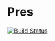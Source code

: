 # Pres

[![Build Status](https://github.com/bencheikhelamira/Pres.jl/actions/workflows/CI.yml/badge.svg?branch=master)](https://github.com/bencheikhelamira/Pres.jl/actions/workflows/CI.yml?query=branch%3Amaster)
